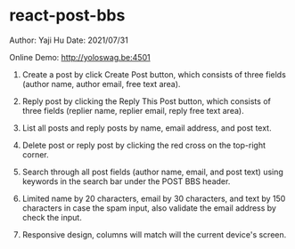 # react-post-bbs

Author: Yaji Hu
Date: 2021/07/31

Online Demo:
http://yoloswag.be:4501

1. Create a post by click Create Post button, which consists of three fields (author name, author email, free text area).

2. Reply post by clicking the Reply This Post button, which consists of three fields (replier name, replier email, reply free text area).

3. List all posts and reply posts by name, email address, and post text.

4. Delete post or reply post by clicking the red cross on the top-right corner.

5. Search through all post fields (author name, email, and post text) using keywords in the search bar under the POST BBS header.

6. Limited name by 20 characters, email by 30 characters, and text by 150 characters in case the spam input, also validate the email address by check the input.

7. Responsive design, columns will match will the current device's screen.